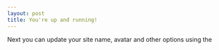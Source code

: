 ```yaml
---
layout: post
title: You're up and running!
---
```


Next you can update your site name, avatar and other options using the
